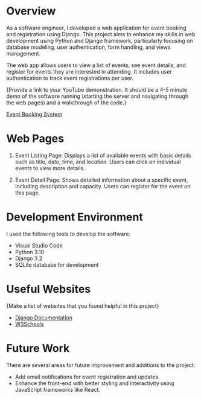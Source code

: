 # Overview

As a software engineer, I developed a web application for event booking and registration using Django. This project aims to enhance my skills in web development using Python and Django framework, particularly focusing on database modeling, user authentication, form handling, and views management.

The web app allows users to view a list of events, see event details, and register for events they are interested in attending. It includes user authentication to track event registrations per user.


{Provide a link to your YouTube demonstration.  It should be a 4-5 minute demo of the software running (starting the server and navigating through the web pages) and a walkthrough of the code.}

[Event Booking System](https://youtu.be/t7puFFnfgfI)

# Web Pages

1. Event Listing Page: Displays a list of available events with basic details such as title, date, time, and location. Users can click on individual events to view more details.

2. Event Detail Page: Shows detailed information about a specific event, including description and capacity. Users can register for the event on this page.
# Development Environment

I used the following tools to develop the software:

* Visual Studio Code
* Python 3.10
* Django 3.2
* SQLite database for development

# Useful Websites

{Make a list of websites that you found helpful in this project}
* [Django Documentation](https://docs.djangoproject.com/en/5.0/)
* [W3Schools](https://www.w3schools.com/django/)

# Future Work

There are several areas for future improvement and additions to the project:

* Add email notifications for event registration and updates.
* Enhance the front-end with better styling and interactivity using JavaScript frameworks like React.





